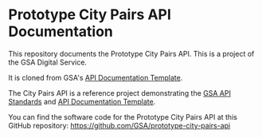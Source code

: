 Prototype City Pairs API Documentation 
====================

This repository documents the Prototype City Pairs API. This is a project of the GSA Digital Service.

It is cloned from GSA's [API Documentation Template](https://github.com/GSA/api-documentation-template).

The City Pairs API is a reference project demonstrating the [GSA API Standards](https://github.com/GSA/api-standards/tree/converting-gsa-standards) and [API Documentation Template](https://github.com/GSA/api-documentation-template).

You can find the software code for the Prototype City Pairs API at this GitHub repository: https://github.com/GSA/prototype-city-pairs-api
